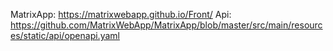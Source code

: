 MatrixApp: https://matrixwebapp.github.io/Front/
Api: https://github.com/MatrixWebApp/MatrixApp/blob/master/src/main/resources/static/api/openapi.yaml
